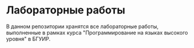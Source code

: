 # Лабораторные работы


В данном репозитории хранятся все лабораторные работы, выполненные в рамках курса "Программирование на языках высокого уровня" в БГУИР.
